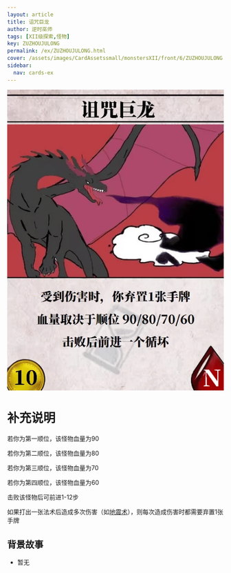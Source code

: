 ```yaml
---
layout: article
title: 诅咒巨龙
author: 逆时巫师
tags: [XII级探索,怪物]
key: ZUZHOUJULONG
permalink: /ex/ZUZHOUJULONG.html
cover: /assets/images/CardAssetssmall/monstersXII/front/6/ZUZHOUJULONG.webp
sidebar:
  nav: cards-ex
---
```

![](/assets/images/CardAssets/monstersXII/front/6/ZUZHOUJULONG.webp)

# 补充说明

若你为第一顺位，该怪物血量为90

若你为第二顺位，该怪物血量为80

若你为第三顺位，该怪物血量为70

若你为第四顺位，该怪物血量为60

击败该怪物后可前进1-12步

如果打出一张法术后造成多次伤害（如[地震术](/tr/DIZHENSHU.html)），则每次造成伤害时都需要弃置1张手牌

## 背景故事
* 暂无